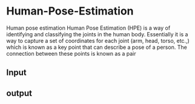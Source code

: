 # Human-Pose-Estimation
Human pose estimation Human Pose Estimation (HPE) is a way of identifying and classifying the joints in the human body. 
Essentially it is a way to capture a set of coordinates for each joint (arm, head, torso, etc.,) which is known as a key point that can describe a pose of a person. 
The connection between these points is known as a pair

## Input
## output



